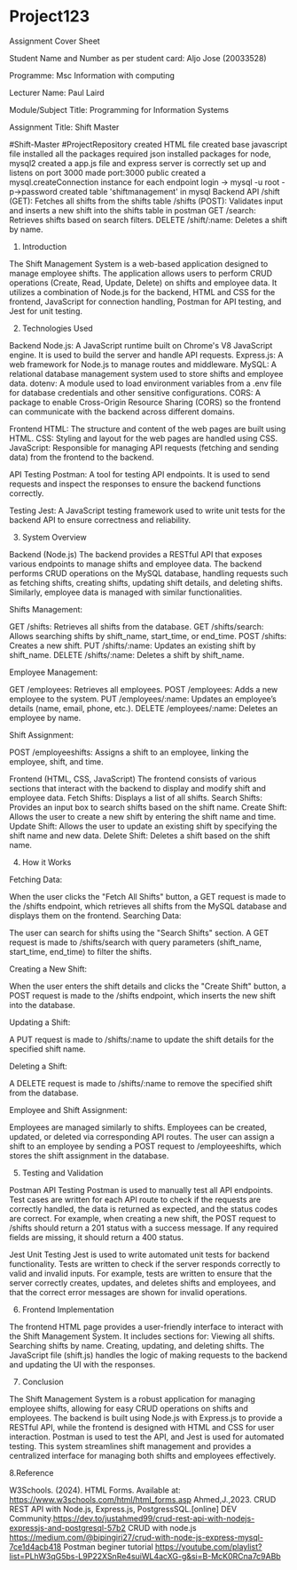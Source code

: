 # Project123

Assignment Cover Sheet

Student  Name and Number as per student card: Aljo Jose (20033528)

Programme: Msc Information with computing

Lecturer Name: Paul Laird

Module/Subject Title: Programming for Information Systems

Assignment Title: Shift Master

#Shift-Master
#ProjectRepository
created HTML file created base javascript file installed all the packages required json installed packages for node, mysql2 created a app.js file and express server is correctly set up and listens on port 3000 made port:3000 public created a mysql.createConnection instance for each endpoint login -> mysql -u root -p->password created table 'shiftmanagement' in mysql Backend API /shift (GET): Fetches all shifts from the shifts table /shifts (POST): Validates input and inserts a new shift into the shifts table in postman GET /search: Retrieves shifts based on search filters. DELETE /shift/:name: Deletes a shift by name.

1. Introduction

The Shift Management System is a web-based application designed to manage employee shifts. The application allows users to perform CRUD operations (Create, Read, Update, Delete) on shifts and employee data. It utilizes a combination of Node.js for the backend, HTML and CSS for the frontend, JavaScript for connection handling, Postman for API testing, and Jest for unit testing.

2. Technologies Used

Backend
Node.js: A JavaScript runtime built on Chrome's V8 JavaScript engine. It is used to build the server and handle API requests.
Express.js: A web framework for Node.js to manage routes and middleware.
MySQL: A relational database management system used to store shifts and employee data.
dotenv: A module used to load environment variables from a .env file for database credentials and other sensitive configurations.
CORS: A package to enable Cross-Origin Resource Sharing (CORS) so the frontend can communicate with the backend across different domains.

Frontend
HTML: The structure and content of the web pages are built using HTML.
CSS: Styling and layout for the web pages are handled using CSS.
JavaScript: Responsible for managing API requests (fetching and sending data) from the frontend to the backend.

API Testing
Postman: A tool for testing API endpoints. It is used to send requests and inspect the responses to ensure the backend functions correctly.

Testing
Jest: A JavaScript testing framework used to write unit tests for the backend API to ensure correctness and reliability.

3. System Overview

Backend (Node.js)
The backend provides a RESTful API that exposes various endpoints to manage shifts and employee data. The backend performs CRUD operations on the MySQL database, handling requests such as fetching shifts, creating shifts, updating shift details, and deleting shifts. Similarly, employee data is managed with similar functionalities.

Shifts Management:

GET /shifts: Retrieves all shifts from the database.
GET /shifts/search: Allows searching shifts by shift_name, start_time, or end_time.
POST /shifts: Creates a new shift.
PUT /shifts/:name: Updates an existing shift by shift_name.
DELETE /shifts/:name: Deletes a shift by shift_name.

Employee Management:

GET /employees: Retrieves all employees.
POST /employees: Adds a new employee to the system.
PUT /employees/:name: Updates an employee’s details (name, email, phone, etc.).
DELETE /employees/:name: Deletes an employee by name.

Shift Assignment:

POST /employeeshifts: Assigns a shift to an employee, linking the employee, shift, and time.

Frontend (HTML, CSS, JavaScript)
The frontend consists of various sections that interact with the backend to display and modify shift and employee data.
Fetch Shifts: Displays a list of all shifts.
Search Shifts: Provides an input box to search shifts based on the shift name.
Create Shift: Allows the user to create a new shift by entering the shift name and time.
Update Shift: Allows the user to update an existing shift by specifying the shift name and new data.
Delete Shift: Deletes a shift based on the shift name.

4. How it Works

Fetching Data:

When the user clicks the "Fetch All Shifts" button, a GET request is made to the /shifts endpoint, which retrieves all shifts from the MySQL database and displays them on the frontend.
Searching Data:

The user can search for shifts using the "Search Shifts" section. A GET request is made to /shifts/search with query parameters (shift_name, start_time, end_time) to filter the shifts.

Creating a New Shift:

When the user enters the shift details and clicks the "Create Shift" button, a POST request is made to the /shifts endpoint, which inserts the new shift into the database.

Updating a Shift:

A PUT request is made to /shifts/:name to update the shift details for the specified shift name.

Deleting a Shift:

A DELETE request is made to /shifts/:name to remove the specified shift from the database.

Employee and Shift Assignment:

Employees are managed similarly to shifts. Employees can be created, updated, or deleted via corresponding API routes.
The user can assign a shift to an employee by sending a POST request to /employeeshifts, which stores the shift assignment in the database.

5. Testing and Validation

Postman API Testing
Postman is used to manually test all API endpoints.
Test cases are written for each API route to check if the requests are correctly handled, the data is returned as expected, and the status codes are correct.
For example, when creating a new shift, the POST request to /shifts should return a 201 status with a success message. If any required fields are missing, it should return a 400 status.

Jest Unit Testing
Jest is used to write automated unit tests for backend functionality.
Tests are written to check if the server responds correctly to valid and invalid inputs.
For example, tests are written to ensure that the server correctly creates, updates, and deletes shifts and employees, and that the correct error messages are shown for invalid operations.

6. Frontend Implementation

The frontend HTML page provides a user-friendly interface to interact with the Shift Management System. It includes sections for:
Viewing all shifts.
Searching shifts by name.
Creating, updating, and deleting shifts.
The JavaScript file (shift.js) handles the logic of making requests to the backend and updating the UI with the responses.

7. Conclusion

The Shift Management System is a robust application for managing employee shifts, allowing for easy CRUD operations on shifts and employees. The backend is built using Node.js with Express.js to provide a RESTful API, while the frontend is designed with HTML and CSS for user interaction. Postman is used to test the API, and Jest is used for automated testing.
This system streamlines shift management and provides a centralized interface for managing both shifts and employees effectively.


8.Reference

W3Schools. (2024). HTML Forms. Available at: https://www.w3schools.com/html/html_forms.asp 
Ahmed,J.,2023. CRUD REST API with Node.js, Express.js,
PostgressSQL.[online] DEV Community.https://dev.to/justahmed99/crud-rest-api-with-nodejs-expressjs-and-postgresql-57b2
CRUD with node.js  https://medium.com/@bipingiri27/crud-with-node-js-express-mysql-7ce1d4acb418
Postman beginer tutorial   https://youtube.com/playlist?list=PLhW3qG5bs-L9P22XSnRe4suiWL4acXG-g&si=B-McK0RCna7c9ABb 
